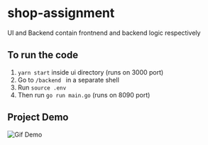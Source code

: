 # shop-assignment

UI and Backend contain frontnend and backend logic respectively

## To run the code

1. `yarn start` inside ui directory (runs on 3000 port)
2. Go to `/backend ` in a separate shell
3. Run `source .env`
4. Then run `go run main.go` (runs on 8090 port)

## Project Demo

![Gif Demo]("https://github.com/shra1dhar/shop-assignment/blob/5703a7e89a78e4d329a117cce8bae6b139a36949/assets/gif_demo.gif")
